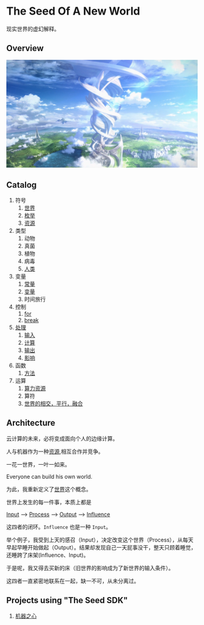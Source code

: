 # The Seed Of A New World

现实世界的虚幻解释。

## Overview

![](source/images/new-world1.png)

## Catalog

1. 符号
    1. [世界](source/syntax/world.md)
    1. [枚举](source/syntax/enum.md)
    1. [资源](source/syntax/resource.md)
1. 类型
    1. 动物
    1. 真菌
    1. 植物
    1. 病毒
    1. [人类](/source/type/human.md)
1. 变量
    1. [常量](/source/variable/constant.md)
    1. [变量](/source/variable/variable.md)
    1. 时间旅行
1. 控制
    1. [for](source/cybernetics/for.md)
    1. [break](source/cybernetics/break.md)
1. [处理](source/process/readme.md)
    1. [输入](source/process/input.md)
    1. [计算](source/process/compute.md)
    1. [输出](source/process/output.md)
    1. [影响](source/process/influence.md)
1. 函数
    1. [方法](/source/function/readme.md)
1. 运算
    1. [算力资源](/source/syntax/resource.md)
    1. 算符
    1. [世界的相交，平行，融合](/source/math/operator.md)

## Architecture

云计算的未来，必将变成面向个人的边缘计算。

人与机器作为一种[资源](source/syntax/resource.md),相互合作并竞争。

一花一世界，一叶一如来。

Everyone can build his own world.

为此，我重新定义了[世界](source/syntax/world.md)这个概念。

世界上发生的每一件事，本质上都是

[Input](source/event/input.md)
-->
[Process](source/event/process.md)
-->
[Output](source/event/output.md)
-->
[Influence](source/event/influence.md)

这四者的闭环。`Influence` 也是一种 `Input`。

举个例子，我受到上天的感召（Input），决定改变这个世界（Process），从每天早起早睡开始做起（Output）。结果却发现自己一天屁事没干，整天只顾着睡觉，还睡跨了床架(Influence、Input)。

于是呢，我又得去买新的床（旧世界的影响成为了新世界的输入条件）。

这四者一直紧密地联系在一起，缺一不可，从未分离过。

## Projects using "The Seed SDK"

1. [机器之心](https://p-program.github.io/the-seed-of-robot/)
